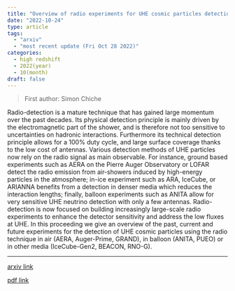 ```yaml
---
title: "Overview of radio experiments for UHE cosmic particles detection"
date: "2022-10-24"
type: article
tags:
  - "arxiv"
  - "most recent update (Fri Oct 28 2022)"
categories:
  - high redshift
  - 2022(year)
  - 10(month)
draft: false
---
```


> First author: Simon Chiche

 Radio-detection is a mature technique that has gained large momentum over the
past decades. Its physical detection principle is mainly driven by the
electromagnetic part of the shower, and is therefore not too sensitive to
uncertainties on hadronic interactions. Furthermore its technical detection
principle allows for a 100% duty cycle, and large surface coverage thanks to
the low cost of antennas. Various detection methods of UHE particles now rely
on the radio signal as main observable. For instance, ground based experiments
such as AERA on the Pierre Auger Observatory or LOFAR detect the radio emission
from air-showers induced by high-energy particles in the atmosphere; in-ice
experiment such as ARA, IceCube, or ARIANNA benefits from a detection in denser
media which reduces the interaction lengths; finally, balloon experiments such
as ANITA allow for very sensitive UHE neutrino detection with only a few
antennas. Radio-detection is now focused on building increasingly large-scale
radio experiments to enhance the detector sensitivity and address the low
fluxes at UHE. In this proceeding we give an overview of the past, current and
future experiments for the detection of UHE cosmic particles using the radio
technique in air (AERA, Auger-Prime, GRAND), in balloon (ANITA, PUEO) or in
other media (IceCube-Gen2, BEACON, RNO-G).

---
[arxiv link](http://arxiv.org/abs/2210.13560v1)

[pdf link](http://arxiv.org/pdf/2210.13560v1)
